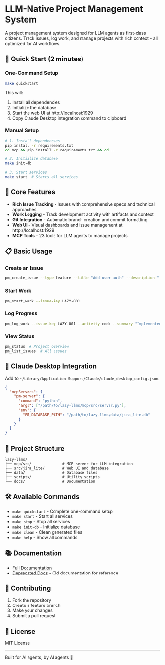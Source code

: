 # LLM-Native Project Management System

A project management system designed for LLM agents as first-class citizens. Track issues, log work, and manage projects with rich context - all optimized for AI workflows.

## 🚀 Quick Start (2 minutes)

### One-Command Setup
```bash
make quickstart
```

This will:
1. Install all dependencies
2. Initialize the database
3. Start the web UI at http://localhost:1929
4. Copy Claude Desktop integration command to clipboard

### Manual Setup

```bash
# 1. Install dependencies
pip install -r requirements.txt
cd mcp && pip install -r requirements.txt && cd ..

# 2. Initialize database
make init-db

# 3. Start services
make start  # Starts all services
```

## 🎯 Core Features

- **Rich Issue Tracking** - Issues with comprehensive specs and technical approaches
- **Work Logging** - Track development activity with artifacts and context
- **Git Integration** - Automatic branch creation and commit formatting
- **Web UI** - Visual dashboards and issue management at http://localhost:1929
- **MCP Tools** - 23 tools for LLM agents to manage projects

## 📋 Basic Usage

### Create an Issue
```bash
pm_create_issue --type feature --title "Add user auth" --description "..."
```

### Start Work
```bash
pm_start_work --issue-key LAZY-001
```

### Log Progress
```bash
pm_log_work --issue-key LAZY-001 --activity code --summary "Implemented JWT"
```

### View Status
```bash
pm_status  # Project overview
pm_list_issues  # All issues
```

## 🔧 Claude Desktop Integration

Add to `~/Library/Application Support/Claude/claude_desktop_config.json`:

```json
{
  "mcpServers": {
    "pm-server": {
      "command": "python",
      "args": ["/path/to/lazy-llms/mcp/src/server.py"],
      "env": {
        "PM_DATABASE_PATH": "/path/to/lazy-llms/data/jira_lite.db"
      }
    }
  }
}
```

## 📂 Project Structure

```
lazy-llms/
├── mcp/src/              # MCP server for LLM integration
├── src/jira_lite/        # Web UI and database
├── data/                 # Database files
├── scripts/              # Utility scripts
└── docs/                 # Documentation
```

## 🛠 Available Commands

- `make quickstart` - Complete one-command setup
- `make start` - Start all services
- `make stop` - Stop all services
- `make init-db` - Initialize database
- `make clean` - Clean generated files
- `make help` - Show all commands

## 📚 Documentation

- [Full Documentation](docs/LLM_NATIVE_PM_SPECIFICATION.md)
- [Deprecated Docs](docs/deprecated/) - Old documentation for reference

## 🤝 Contributing

1. Fork the repository
2. Create a feature branch
3. Make your changes
4. Submit a pull request

## 📄 License

MIT License

---

Built for AI agents, by AI agents 🤖